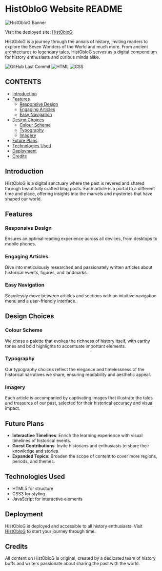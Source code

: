 # HistObloG Website README

![HistObloG Banner](./path/to/banner-image.png)

Visit the deployed site: [HistObloG](https://your-deployment-link.com)

HistObloG is a journey through the annals of history, inviting readers to explore the Seven Wonders of the World and much more. From ancient architectures to legendary tales, HistObloG serves as a digital compendium for history enthusiasts and curious minds alike.

![GitHub Last Commit](https://img.shields.io/badge/Last%20Commit%20-%20March%202024%20-%20green) 
![HTML](https://img.shields.io/badge/HTML-%20-%20blue) 
![CSS](https://img.shields.io/badge/CSS-%20-%20purple) 

## CONTENTS

- [Introduction](#introduction)
- [Features](#features)
  - [Responsive Design](#responsive-design)
  - [Engaging Articles](#engaging-articles)
  - [Easy Navigation](#easy-navigation)
- [Design Choices](#design-choices)
  - [Colour Scheme](#colour-scheme)
  - [Typography](#typography)
  - [Imagery](#imagery)
- [Future Plans](#future-plans)
- [Technologies Used](#technologies-used)
- [Deployment](#deployment)
- [Credits](#credits)

## Introduction

HistObloG is a digital sanctuary where the past is revered and shared through beautifully crafted blog posts. Each article is a portal to a different time and place, offering insights into the marvels and mysteries that have shaped our world.

## Features

### Responsive Design

Ensures an optimal reading experience across all devices, from desktops to mobile phones.

### Engaging Articles

Dive into meticulously researched and passionately written articles about historical events, figures, and landmarks.

### Easy Navigation

Seamlessly move between articles and sections with an intuitive navigation menu and a user-friendly interface.

## Design Choices

### Colour Scheme

We chose a palette that evokes the richness of history itself, with earthy tones and bold highlights to accentuate important elements.

### Typography

Our typography choices reflect the elegance and timelessness of the historical narratives we share, ensuring readability and aesthetic appeal.

### Imagery

Each article is accompanied by captivating images that illustrate the tales and treasures of our past, selected for their historical accuracy and visual impact.

## Future Plans

- **Interactive Timelines**: Enrich the learning experience with visual timelines of historical events.
- **Guest Contributions**: Invite historians and enthusiasts to share their knowledge and stories.
- **Expanded Topics**: Broaden the scope of content to cover more regions, periods, and themes.

## Technologies Used

- HTML5 for structure
- CSS3 for styling
- JavaScript for interactive elements

## Deployment

HistObloG is deployed and accessible to all history enthusiasts. Visit [HistObloG](https://your-deployment-link.com) to start your journey through time.

## Credits

All content on HistObloG is original, created by a dedicated team of history buffs and writers passionate about sharing the past with the world.
